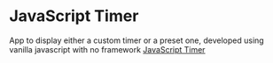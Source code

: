 # JavaScript Timer

App to display either a custom timer or a preset one, developed using vanilla javascript with no framework [JavaScript Timer](http://amine-benselim.github.io/timer)